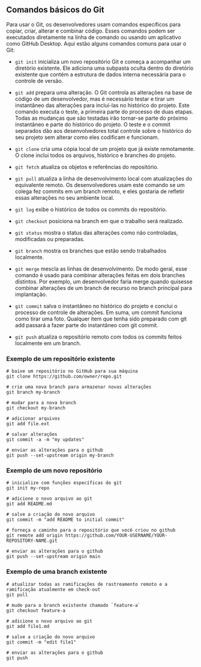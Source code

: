 ## Comandos básicos do Git

Para usar o Git, os desenvolvedores usam comandos específicos para copiar, criar, alterar e combinar código. Esses comandos podem ser executados diretamente na linha de comando ou usando um aplicativo como GitHub Desktop. Aqui estão alguns comandos comuns para usar o Git:

- `git init` inicializa um novo repositório Git e começa a acompanhar um diretório existente. Ele adiciona uma subpasta oculta dentro do diretório existente que contém a estrutura de dados interna necessária para o controle de versão.

- `git add` prepara uma alteração. O Git controla as alterações na base de código de um desenvolvedor, mas é necessário testar e tirar um instantâneo das alterações para incluí-las no histórico do projeto. Este comando executa o teste, a primeira parte do processo de duas etapas. Todas as mudanças que são testadas irão tornar-se parte do próximo instantâneo e parte do histórico do projeto. O teste e o commit separados dão aos desenvolvedores total controle sobre o histórico do seu projeto sem alterar como eles codificam e funcionam.

- `git clone` cria uma cópia local de um projeto que já existe remotamente. O clone inclui todos os arquivos, histórico e branches do projeto.

- `git fetch` atualiza os objetos e referências do repositório.

- `git pull` atualiza a linha de desenvolvimento local com atualizações do equivalente remoto. Os desenvolvedores usam este comando se um colega fez commits em um branch remoto, e eles gostaria de refletir essas alterações no seu ambiente local.

- `git log` exibe o histórico de todos os commits do repositório.

- `git checkout` posiciona na branch em que o trabalho será realizado.

- `git status` mostra o status das alterações como não controladas, modificadas ou preparadas.

- `git branch` mostra os branches que estão sendo trabalhados localmente.

- `git merge` mescla as linhas de desenvolvimento. De modo geral, esse comando é usado para combinar alterações feitas em dois branches distintos. Por exemplo, um desenvolvedor faria merge quando quisesse combinar alterações de um branch de recurso no branch principal para implantação.

- `git commit` salva o instantâneo no histórico do projeto e conclui o processo de controle de alterações. Em suma, um commit funciona como tirar uma foto. Qualquer item que tenha sido preparado com git add passará a fazer parte do instantâneo com git commit.

- `git push` atualiza o repositório remoto com todos os commits feitos localmente em um branch.

### Exemplo de um repositório existente
```
# baixe um repositório no GitHub para sua máquina
git clone https://github.com/owner/repo.git

# crie uma nova branch para armazenar novas alterações
git branch my-branch

# mudar para a nova branch
git checkout my-branch

# adicionar arquivos
git add file.ext

# salvar alterações
git commit -a -m "my updates"

# enviar as alterações para o github
git push --set-upstream origin my-branch
```

### Exemplo de um novo repositório
```
# inicialize com funções específicas do git
git init my-repo

# adicione o novo arquivo ao git
git add README.md

# salve a criação do novo arquivo
git commit -m "add README to initial commit"

# forneça o caminho para o repositório que você criou no github
git remote add origin https://github.com/YOUR-USERNAME/YOUR-REPOSITORY-NAME.git

# enviar as alterações para o github
git push --set-upstream origin main
```

### Exemplo de uma branch existente
```
# atualizar todas as ramificações de rastreamento remoto e a ramificação atualmente em check-out
git pull

# mude para o branch existente chamado `feature-a`
git checkout feature-a

# adicione o novo arquivo ao git
git add file1.md

# salve a criação do novo arquivo
git commit -m "edit file1"

# enviar as alterações para o github
git push
```
